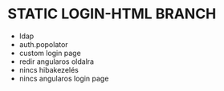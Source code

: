 
# STATIC LOGIN-HTML BRANCH
- ldap
- auth.popolator
- custom login page
- redir angularos oldalra
- nincs hibakezelés
- nincs angularos login page 
